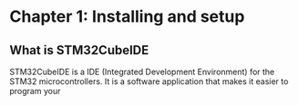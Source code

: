 # Chapter 1: Installing and setup

## What is STM32CubeIDE

STM32CubeIDE is a IDE (Integrated Development Environment) for the STM32 microcontrollers. It is a software application that makes it easier to program your 